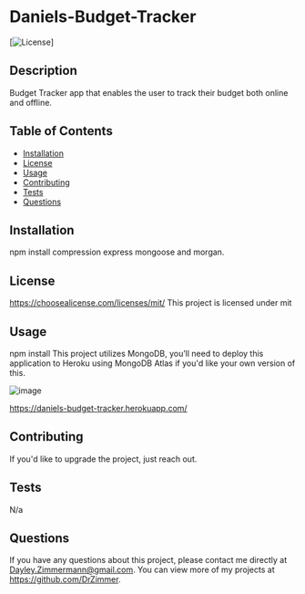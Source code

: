 # Daniels-Budget-Tracker

[![License](https://img.shields.io/badge/license-mit-blue.svg)]

## Description

Budget Tracker app that enables the user to track their budget both online and offline.

## Table of Contents

- [Installation](#installation)
- [License](#license)
- [Usage](#usage)
- [Contributing](#contributing)
- [Tests](#tests)
- [Questions](#questions)

## Installation

npm install compression express mongoose and morgan.

## License

https://choosealicense.com/licenses/mit/
This project is licensed under mit

## Usage

npm install
This project utilizes MongoDB, you’ll need to deploy this application to Heroku using MongoDB Atlas if you'd like your own version of this.

![image](https://user-images.githubusercontent.com/91150259/169889976-dfb9841f-4bde-4ae6-8939-4e3498e86bb9.png)

https://daniels-budget-tracker.herokuapp.com/

## Contributing

If you'd like to upgrade the project, just reach out.

## Tests

N/a

## Questions

If you have any questions about this project, please contact me directly at Dayley.Zimmermann@gmail.com. You can view more of my projects at https://github.com/DrZimmer.
